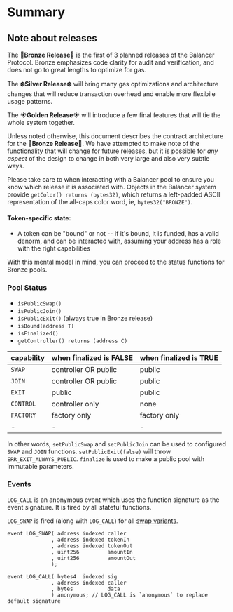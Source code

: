 # Summary

## Note about releases

The **🍂Bronze Release🍂** is the first of 3 planned releases of the Balancer Protocol. Bronze emphasizes code clarity for audit and verification, and does not go to great lengths to optimize for gas.

The **❄️Silver Release❄️** will bring many gas optimizations and architecture changes that will reduce transaction overhead and enable more flexibile usage patterns.

The **☀️Golden Release☀️** will introduce a few final features that will tie the whole system together.

Unless noted otherwise, this document describes the contract architecture for the **🍂Bronze Release🍂**. We have attempted to make note of the functionality that will change for future releases, but it is possible for _any aspect_ of the design to change in both very large and also very subtle ways.

Please take care to when interacting with a Balancer pool to ensure you know which release it is associated with. Objects in the Balancer system provide `getColor() returns (bytes32)`, which returns a left-padded ASCII representation of the all-caps color word, ie, `bytes32("BRONZE")`.

#### Token-specific state:

* A token can be "bound" or not -- if it's bound, it is funded, has a valid denorm, and can be interacted with, assuming your address has a role with the right capabilities

With this mental model in mind, you can proceed to the status functions for Bronze pools.

### Pool Status

* `isPublicSwap()`
* `isPublicJoin()`
* `isPublicExit()` \(always true in Bronze release\)
* `isBound(address T)`
* `isFinalized()`
* `getController() returns (address C)`

| capability | when finalized is FALSE | when finalized is TRUE |
| :--- | :--- | :--- |
| `SWAP` | controller OR public | public |
| `JOIN` | controller OR public | public |
| `EXIT` | public | public |
| `CONTROL` | controller only | none |
| `FACTORY` | factory only | factory only |
| - | - | - |

In other words, `setPublicSwap` and `setPublicJoin` can be used to configured `SWAP` and `JOIN` functions. `setPublicExit(false)` will throw `ERR_EXIT_ALWAYS_PUBLIC`. `finalize` is used to make a public pool with immutable parameters.

### Events

`LOG_CALL` is an anonymous event which uses the function signature as the event signature. It is fired by all stateful functions.

`LOG_SWAP` is fired \(along with `LOG_CALL`\) for all [swap variants](index.md).

```text
event LOG_SWAP( address indexed caller
              , address indexed tokenIn
              , address indexed tokenOut
              , uint256         amountIn
              , uint256         amountOut
              );

event LOG_CALL( bytes4  indexed sig
              , address indexed caller
              , bytes           data
              ) anonymous; // LOG_CALL is `anonymous` to replace default signature
```

